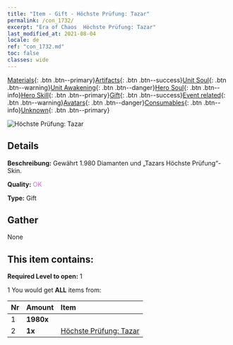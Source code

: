 ```yaml
---
title: "Item - Gift - Höchste Prüfung: Tazar"
permalink: /con_1732/
excerpt: "Era of Chaos  Höchste Prüfung: Tazar"
last_modified_at: 2021-08-04
locale: de
ref: "con_1732.md"
toc: false
classes: wide
---
```

 [Materials](/ItemsDE/){: .btn .btn--primary}[Artifacts](/ItemsDE/Artifacts/){: .btn .btn--success}[Unit Soul](/ItemsDE/UnitSoul/){: .btn .btn--warning}[Unit Awakening](/ItemsDE/UnitAwakening/){: .btn .btn--danger}[Hero Soul](/ItemsDE/HeroSoul/){: .btn .btn--info}[Hero Skill](/ItemsDE/HeroSkill/){: .btn .btn--primary}[Gift](/ItemsDE/Gift/){: .btn .btn--success}[Event related](/ItemsDE/Events/){: .btn .btn--warning}[Avatars](/ItemsDE/Avatars/){: .btn .btn--danger}[Consumables](/ItemsDE/Consumables/){: .btn .btn--info}[Unknown](/ItemsDE/Unknown/){: .btn .btn--primary}

 ![Höchste Prüfung: Tazar](/images/t/i_907347.png)

## Details
 **Beschreibung:** Gewährt 1.980 Diamanten und „Tazars Höchste Prüfung“-Skin.

 **Quality:** <span style="color: #DA70D6">OK</span>

 **Type:** Gift

## Gather

  None

## This item contains:

 **Required Level to open:** 1

 1 You would get **ALL** items  from:

  | Nr | Amount |     Item    |
  |:---|:-------|:------------|
  | 1 |  **1980x** | <i class="fas fa-gem"/> |  | 
  | 2 |  **1x** | [Höchste Prüfung: Tazar](/ItemsDE/con_1078/) |  | 
